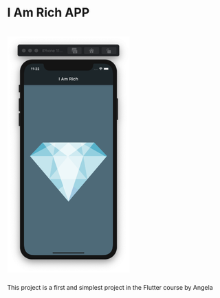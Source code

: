 
<h1>I Am Rich APP</h1>

<h1><img alt="An iphone screenshot" src="images/Screenshot.png" height="550" /></h1>


This project is a first and simplest project in the Flutter course by Angela


